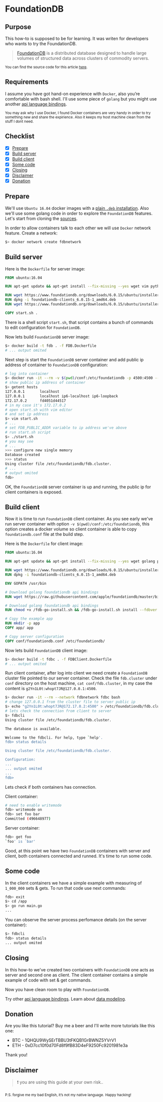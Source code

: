 # FoundationDB

## Purpose

This how-to is supposed to be for learning. It was writen for developers who wants to try the FoundationDB.

> [FoundationDB](https://apple.github.io/foundationdb/index.html) is a distributed database designed to handle large volumes of structured data across clusters of commodity servers.

<sub>You can find the source code for this article [here]().</sub>

## Requirements

I assume you have got hand-on experience with `Docker`, also you’re comfortable with bash shell.
I'll use some piece of `golang` but you might use another [api language bindings](https://apple.github.io/foundationdb/downloads.html#api-language-bindings). 

<sub>
You may ask why I use Docker, I found Docker containers are very handy in order to try something new and share the expirience.
Also it keeps my host machine clean from the stuff I dont need.
</sub>

## Checklist

- [x] [Prepare](#prepare)
- [x] [Build server](#build-server)
- [x] [Build client](#build-client)
- [x] [Some code](#some-code)
- [x] [Closing](#closing)
- [x] [Disclaimer](#disclaimer)
- [x] [Donation](#donation)

## Prepare

We'll use `Ubuntu 16.04` docker images with a [plain `.deb` installation](https://apple.github.io/foundationdb/local-dev.html#download-the-foundationdb-package).
Also we'll use some golang code in order to explore the `FoundationDB` features.
Let's start from cloning the [sources]().

In order to allow containers talk to each other we will use `Docker` network feature.
Create a network:

```bash
$> docker network create fdbnetwork
```

## Build server

Here is the `Dockerfile` for server image:

```Dockerfile
FROM ubuntu:16.04

RUN apt-get update && apt-get install --fix-missing --yes wget vim python 

RUN wget https://www.foundationdb.org/downloads/6.0.15/ubuntu/installers/foundationdb-clients_6.0.15-1_amd64.deb
RUN dpkg -i foundationdb-clients_6.0.15-1_amd64.deb
RUN wget https://www.foundationdb.org/downloads/6.0.15/ubuntu/installers/foundationdb-server_6.0.15-1_amd64.deb

COPY start.sh .
```

There is a shell script `start.sh`, that script contains a bunch of commands to edit configuration for `FoundationDB`.

Now lets build `FoundationDB` server image:

```bash
$> docker build -t fdb . -f FDB.Dockerfile
# ... output omited
```

Next step is start the `FoundationDB` server container and add public ip address of container to `FoundationDB` configuration:

```bash
# log into container 
$> docker run -it --rm -v $(pwd)/conf:/etc/foundationdb -p 4500:4500 --network fdbnetwork fdb bash
# show public ip address of container
$> getent hosts
127.0.0.1       localhost
127.0.0.1       localhost ip6-localhost ip6-loopback
172.17.0.2      fd4051d44517
# in my case it's 172.17.0.2
# open start.sh with vim editor
# and set ip address
$> vim start.sh
# ...
# set FDB_PUBLIC_ADDR variable to ip address we've above
# run start.sh script
$> ./start.sh
# you may see
# ...
>>> configure new single memory
Database created
>>> status
Using cluster file /etc/foundationdb/fdb.cluster.
# ...
# output omited
fdb>
```

OK, the `FoundationDB` server container is up and running, the public ip for client containers is exposed. 

## Build client

Now it is time to run `FoundationDB` client container. As you see early we've run server container with option `-v $(pwd)/conf:/etc/foundationdb`,
this option creates a docker volume so client container is able to copy `foundationdb.conf` file at the build step.

Here is the `Dockerfile` for client image:

```Dockerfile
FROM ubuntu:16.04

RUN apt-get update && apt-get install --fix-missing --yes wget golang python git mono-complete make default-jre m4

RUN wget https://www.foundationdb.org/downloads/6.0.15/ubuntu/installers/foundationdb-clients_6.0.15-1_amd64.deb
RUN dpkg -i foundationdb-clients_6.0.15-1_amd64.deb

ENV GOPATH /usr/bin

# Download golang foundationdb api bindings
RUN wget https://raw.githubusercontent.com/apple/foundationdb/master/bindings/go/fdb-go-install.sh

# Download golang foundationdb api bindings
RUN chmod +x /fdb-go-install.sh && /fdb-go-install.sh install --fdbver 6.0.15

# Copy the example app
RUN mkdir -p app
COPY app/ app

# Copy server configuration
COPY conf/foundationdb.conf /etc/foundationdb/
```

Now lets build `FoundationDB` client image:

```bash
$> docker build -t fdbc . -f FDBClient.Dockerfile
# ... output omited
```

Run client container, after log into client we need create a `FoundationDB` cluster file pointed to our server container.
Check the file `fdb.cluster` under `conf` directory on the host machine, `cat conf/fdb.cluster`, in my case the content is `g2Yn1L0t:whopt7JR@127.0.0.1:4500`.

```bash
$> docker run -it --rm --network fdbnetwork fdbc bash
# change 127.0.0.1 from the cluster file to server public ip
$> echo "g2Yn1L0t:whopt7JR@172.17.0.2:4500" > /etc/foundationdb/fdb.cluster
# lets check the connection from client to server
$> fdbcli
Using cluster file /etc/foundationdb/fdb.cluster.

The database is available.

Welcome to the fdbcli. For help, type `help'.
fdb> status details

Using cluster file /etc/foundationdb/fdb.cluster.

Configuration:
...
... output omited
...
fdb>
```

Lets check if both containers has connection.

Client container:

```bash
# need to enable writemode
fdb> writemode on
fdb> set foo bar
Committed (496648977)
```

Server container:

```bash
fdb> get foo
`foo' is `bar'
```

Good, at this point we have two `FoundationDB` containers with server and client, both containers connected and runned.
It's time to run some code. 

## Some code

In the client containers we have a simple example with measuring of `1_000_000` sets & gets.
To run that code use next commands:

```bash
fdb> exit
$> cd /app
$> go run main.go
...
```

You can observe the server process perfomance details (on the server container):

```bash
$> fdbcli
fdb> status details
... output omited
```

## Closing

In this how-to we've created two containers with `FoundationDB` one acts as server and second one as client.
The client container contains a simple example of code with set & get commands. 

Now you have clean room to play with `FoundationDB`. 

Try other [api language bindings](https://apple.github.io/foundationdb/downloads.html#api-language-bindings).
Learn about [data modeling](https://apple.github.io/foundationdb/data-modeling.html).
 
## Donation

Are you like this tutorial? Buy me a beer and I'll write more tutorials like this one:

* BTC - 1QHQU9WySErTBBU3tFKQB1GrBWNZ5YVrV1
* ETH - 0xD7cc10f0d70Fd8f9fB83D4eF9250Fc9201981e3a

Thank you!

## Disclaimer

> :exclamation: you are using this guide at your own risk.. 

<sub>P.S. forgive me my bad English, it’s not my native language.</sub>
<sub>Happy hacking!</sub>
